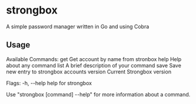 # strongbox
A simple password manager written in Go and using Cobra


## Usage
Available Commands:
  get         Get account by name from stronbox
  help        Help about any command
  list        A brief description of your command
  save        Save new entry to strongbox accounts
  version     Current Strongbox version

Flags:
  -h, --help   help for strongbox

Use "strongbox [command] --help" for more information about a command.
